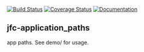 [![Build Status](https://travis-ci.org/jfcameron/jfc-application_paths.svg?branch=master)](https://travis-ci.org/jfcameron/jfc-application_paths) [![Coverage Status](https://coveralls.io/repos/github/jfcameron/jfc-application_paths/badge.svg?branch=master)](https://coveralls.io/github/jfcameron/jfc-application_paths?branch=master) [![Documentation](https://img.shields.io/badge/documentation-doxygen-blue.svg)](https://jfcameron.github.io/jfc-application_paths/)

## jfc-application_paths

app paths. See demo/ for usage.
